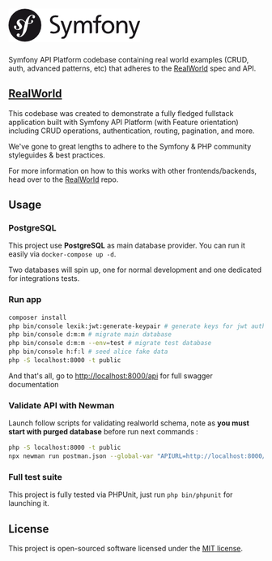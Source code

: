 # ![RealWorld Example App](logo.png)

Symfony API Platform codebase containing real world examples (CRUD, auth, advanced patterns, etc) that adheres to the [RealWorld](https://github.com/gothinkster/realworld-example-apps) spec and API.

## [RealWorld](https://github.com/gothinkster/realworld)

This codebase was created to demonstrate a fully fledged fullstack application built with Symfony API Platform (with Feature orientation) including CRUD operations, authentication, routing, pagination, and more.

We've gone to great lengths to adhere to the Symfony & PHP community styleguides & best practices.

For more information on how to this works with other frontends/backends, head over to the [RealWorld](https://github.com/gothinkster/realworld) repo.

## Usage

### PostgreSQL

This project use **PostgreSQL** as main database provider. You can run it easily via `docker-compose up -d`.

Two databases will spin up, one for normal development and one dedicated for integrations tests.

### Run app

```sh
composer install
php bin/console lexik:jwt:generate-keypair # generate keys for jwt auth
php bin/console d:m:m # migrate main database
php bin/console d:m:m --env=test # migrate test database
php bin/console h:f:l # seed alice fake data
php -S localhost:8000 -t public
```

And that's all, go to <http://localhost:8000/api> for full swagger documentation

### Validate API with Newman

Launch follow scripts for validating realworld schema, note as **you must start with purged database** before run next commands :

```sh
php -S localhost:8000 -t public
npx newman run postman.json --global-var "APIURL=http://localhost:8000/api" --global-var="USERNAME=johndoe" --global-var="EMAIL=john.doe@example.com" --global-var="PASSWORD=password"
```

### Full test suite

This project is fully tested via PHPUnit, just run `php bin/phpunit` for launching it.

## License

This project is open-sourced software licensed under the [MIT license](https://adr1enbe4udou1n.mit-license.org).
